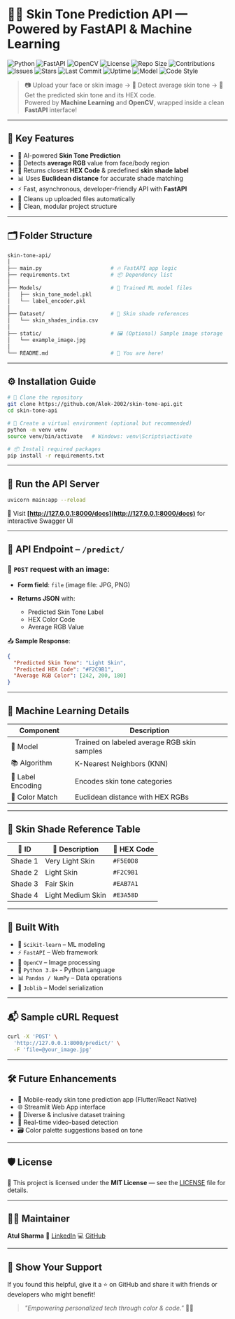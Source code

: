 # 🎨✨ Skin Tone Prediction API — Powered by FastAPI & Machine Learning

![Python](https://img.shields.io/badge/Python-3.8+-blue?logo=python&logoColor=white)
![FastAPI](https://img.shields.io/badge/FastAPI-Fastest%20Python%20API-green?logo=fastapi)
![OpenCV](https://img.shields.io/badge/OpenCV-Image%20Processing-blue?logo=opencv)
![License](https://img.shields.io/github/license/Alok-2002/skin-tone-api?style=flat-square)
![Repo Size](https://img.shields.io/github/repo-size/Alok-2002/skin-tone-api)
![Contributions](https://img.shields.io/badge/PRs-Welcome-ff69b4?logo=github)
![Issues](https://img.shields.io/github/issues/Alok-2002/skin-tone-api)
![Stars](https://img.shields.io/github/stars/Alok-2002/skin-tone-api?style=social)
![Last Commit](https://img.shields.io/github/last-commit/Alok-2002/skin-tone-api)
![Uptime](https://img.shields.io/badge/Uptime-100%25-brightgreen)
![Model](https://img.shields.io/badge/ML_Model-KNN%20Trained-orange)
![Code Style](https://img.shields.io/badge/Code%20Style-PEP8-informational)

> 📷 Upload your face or skin image → 🎯 Detect average skin tone → 🎨 Get the predicted skin tone and its HEX code.  
> Powered by **Machine Learning** and **OpenCV**, wrapped inside a clean **FastAPI** interface!

---

## 🚀 Key Features

- 🧠 AI-powered **Skin Tone Prediction**
- 🔬 Detects **average RGB** value from face/body region
- 🎨 Returns closest **HEX Code** & predefined **skin shade label**
- 📊 Uses **Euclidean distance** for accurate shade matching
- ⚡ Fast, asynchronous, developer-friendly API with **FastAPI**
- 🔁 Cleans up uploaded files automatically
- 📂 Clean, modular project structure

---

## 🗂️ Folder Structure

```bash
skin-tone-api/
│
├── main.py                      # 🔥 FastAPI app logic
├── requirements.txt             # 📦 Dependency list
│
├── Models/                      # 🧠 Trained ML model files
│   ├── skin_tone_model.pkl
│   └── label_encoder.pkl
│
├── Dataset/                     # 🎨 Skin shade references
│   └── skin_shades_india.csv
│
├── static/                      # 🖼️ (Optional) Sample image storage
│   └── example_image.jpg
│
└── README.md                    # 📘 You are here!
````

---

## ⚙️ Installation Guide

```bash
# 🚀 Clone the repository
git clone https://github.com/Alok-2002/skin-tone-api.git
cd skin-tone-api

# 🧪 Create a virtual environment (optional but recommended)
python -m venv venv
source venv/bin/activate   # Windows: venv\Scripts\activate

# 📦 Install required packages
pip install -r requirements.txt
```

---

## 🚦 Run the API Server

```bash
uvicorn main:app --reload
```

📍 Visit **[http://127.0.0.1:8000/docs](http://127.0.0.1:8000/docs)** for interactive Swagger UI

---

## 📡 API Endpoint – `/predict/`

### 🔸 `POST` request with an image:

* **Form field**: `file` (image file: JPG, PNG)
* **Returns JSON** with:

  * Predicted Skin Tone Label
  * HEX Color Code
  * Average RGB Value

📤 **Sample Response**:

```json
{
  "Predicted Skin Tone": "Light Skin",
  "Predicted HEX Code": "#F2C9B1",
  "Average RGB Color": [242, 200, 180]
}
```

---

## 🧠 Machine Learning Details

| Component         | Description                                 |
| ----------------- | ------------------------------------------- |
| 🎯 Model          | Trained on labeled average RGB skin samples |
| 📚 Algorithm      | K-Nearest Neighbors (KNN)                   |
| 🧩 Label Encoding | Encodes skin tone categories                |
| 🎯 Color Match    | Euclidean distance with HEX RGBs            |

---

## 🎨 Skin Shade Reference Table

| 🔢 ID   | 🧾 Description    | 🎨 HEX Code |
| ------- | ----------------- | ----------- |
| Shade 1 | Very Light Skin   | `#F5E0D8`   |
| Shade 2 | Light Skin        | `#F2C9B1`   |
| Shade 3 | Fair Skin         | `#EAB7A1`   |
| Shade 4 | Light Medium Skin | `#E3A58D`   |

---

## 🧰 Built With

* 🧠 `Scikit-learn` – ML modeling
* ⚡ `FastAPI` – Web framework
* 📸 `OpenCV` – Image processing
* 🐍 `Python 3.8+` - Python Language
* 📊 `Pandas / NumPy` – Data operations
* 💾 `Joblib` – Model serialization

---

## 📬 Sample cURL Request

```bash
curl -X 'POST' \
  'http://127.0.0.1:8000/predict/' \
  -F 'file=@your_image.jpg'
```

---

## 🛠️ Future Enhancements

* 📱 Mobile-ready skin tone prediction app (Flutter/React Native)
* 🌐 Streamlit Web App interface
* 🧪 Diverse & inclusive dataset training
* 🎯 Real-time video-based detection
* 🗃️ Color palette suggestions based on tone

---

## 🛡 License

📜 This project is licensed under the **MIT License** — see the [LICENSE](LICENSE) file for details.

---

## 👨‍💻 Maintainer

**Atul Sharma**
🔗 [LinkedIn](https://www.linkedin.com/in/atul-sharma2002)
💻 [GitHub](https://github.com/Alok-2002)

---

## 🌟 Show Your Support

If you found this helpful, give it a ⭐ on GitHub and share it with friends or developers who might benefit!

> *"Empowering personalized tech through color & code."* 🎨🧠
